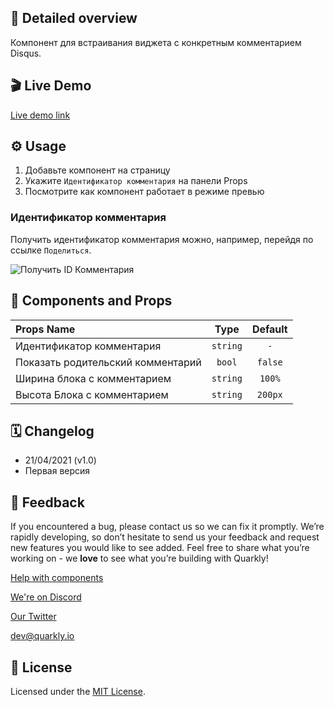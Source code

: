 ## 📖 Detailed overview

Компонент для встраивания виджета с конкретным комментарием Disqus.

## 🎬 Live Demo

[Live demo link](https://quarkly-catalog.netlify.app/disquscomment/)

## ⚙️ Usage

1.  Добавьте компонент на страницу
2.  Укажите `Идентификатор комментария` на панели Props
3.  Посмотрите как компонент работает в режиме превью

### Идентификатор комментария

Получить идентификатор комментария можно, например, перейдя по ссылке `Поделиться`.

![Получить ID Комментария](https://test-upl.quarkly.io/60474504627982001eb71a51/images/3.png?v=2021-04-22T09:46:00.296Z)

## 🧩 Components and Props

| Props Name                        |   Type   | Default |
| :-------------------------------- | :------: | :-----: |
| Идентификатор комментария         | `string` |   `-`   |
| Показать родительский комментарий |  `bool`  | `false` |
| Ширина блока с комментарием       | `string` | `100%`  |
| Высота Блока с комментарием       | `string` | `200px` |

## 🗓 Changelog

-   21/04/2021 (v1.0)
-   Первая версия

## 📮 Feedback

If you encountered a bug, please contact us so we can fix it promptly. We’re rapidly developing, so don’t hesitate to send us your feedback and request new features you would like to see added. Feel free to share what you’re working on - we **love** to see what you’re building with Quarkly!

[Help with components](https://community.quarkly.io/c/requests/11)

[We're on Discord](https://discord.gg/f9KhSMGX)

[Our Twitter](https://twitter.com/quarklyapp)

[dev@quarkly.io](mailto:dev@quarkly.io)

## 📝 License

Licensed under the [MIT License](https://raw.githubusercontent.com/quarkly/community-kit/master/LICENSE).
